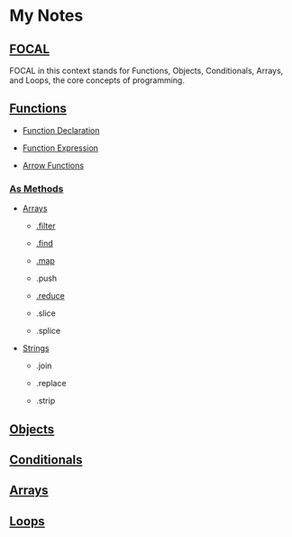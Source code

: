 # My Notes

## [FOCAL](/focal)

FOCAL in this context stands for Functions, Objects, Conditionals, Arrays, and Loops, the core concepts of programming. 

## [Functions](/focal/1.functions)

  * [Function Declaration](/focal/1.functions/function-declaration.js)

  * [Function Expression](/focal/1.functions/function-expression.js)

  * [Arrow Functions](/focal/1.functions/arrow-functions.js)

### [As Methods](/focal/1.functions/methods)

* [Arrays](/focal/1.functions/methods/arrays)

  * [.filter](/focal/1.functions/methods/arrays/filter.js)

  * [.find](/focal/1.functions/methods/arrays/find.js)

  * [.map](/focal/1.functions/methods/arrays/map.js)

  * .push

  * [.reduce](/focal/1.functions/methods/arrays/reduce1.js)

  * .slice

  * .splice

* [Strings](/focal/1.functions/methods/strings)

  * .join

  * .replace

  * .strip


## [Objects](focal/2.objects)



## [Conditionals](/focal/3.conditionals)



## [Arrays](/focal/4.arrays)



## [Loops](/focal/5.loops)

